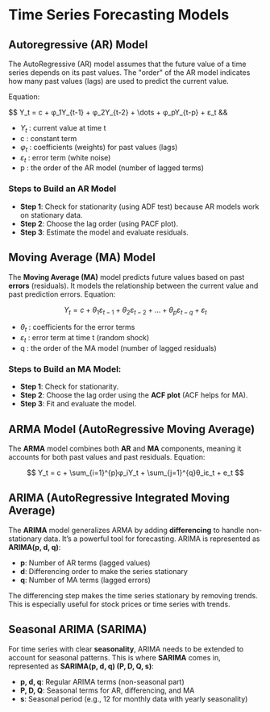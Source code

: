 # Time Series Forecasting Models

## Autoregressive (AR) Model
The AutoRegressive (AR) model assumes that the future value of a time series depends on its past values. The "order" of the AR model indicates how many past values (lags) are used to predict the current value.

Equation:

$$
Y_t = c + φ_1Y_{t-1} + φ_2Y_{t-2} + \dots + φ_pY_{t-p} + ε_t
&&

- $Y_t$ : current value at time t
- c : constant term
- $φ_t$ : coefficients (weights) for past values (lags)
- $ε_t$ : error term (white noise)
- p : the order of the AR model (number of lagged terms)

### Steps to Build an AR Model

- **Step 1**: Check for stationarity (using ADF test) because AR models work on stationary data.
- **Step 2**: Choose the lag order (using PACF plot).
- **Step 3**: Estimate the model and evaluate residuals.

## Moving Average (MA) Model

The **Moving Average (MA)** model predicts future values based on past **errors** (residuals). It models the relationship between the current value and past prediction errors.
Equation:

$$
Y_t = c + θ_1ε_{t-1} + θ_2ε_{t-2} + \dots + θ_pε_{t-q} + ε_t
$$

- $θ_t$ : coefficients for the error terms
- $ε_t$ : error term at time t (random shock)
- q : the order of the MA model (number of lagged residuals)

### Steps to Build an MA Model:

- **Step 1**: Check for stationarity.
- **Step 2**: Choose the lag order using the **ACF plot** (ACF helps for MA).
- **Step 3**: Fit and evaluate the model.

## ARMA Model (AutoRegressive Moving Average)

The **ARMA** model combines both **AR** and **MA** components, meaning it accounts for both past values and past residuals.
Equation:

$$
Y_t = c + \sum_{i=1}^{p}φ_iY_t + \sum_{j=1}^{q}θ_iε_t + e_t
$$

## ARIMA (AutoRegressive Integrated Moving Average)

The **ARIMA** model generalizes ARMA by adding **differencing** to handle non-stationary data. It’s a powerful tool for forecasting.
ARIMA is represented as **ARIMA(p, d, q)**:

- **p**: Number of AR terms (lagged values)
- **d**: Differencing order to make the series stationary
- **q**: Number of MA terms (lagged errors)

The differencing step makes the time series stationary by removing trends. This is especially useful for stock prices or time series with trends.

## Seasonal ARIMA (SARIMA)

For time series with clear **seasonality**, ARIMA needs to be extended to account for seasonal patterns. This is where **SARIMA** comes in, represented as **SARIMA(p, d, q) (P, D, Q, s)**:

- **p, d, q**: Regular ARIMA terms (non-seasonal part)
- **P, D, Q**: Seasonal terms for AR, differencing, and MA
- **s**: Seasonal period (e.g., 12 for monthly data with yearly seasonality)

